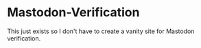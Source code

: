 # Mastodon-Verification
This just exists so I don't have to create a vanity site for Mastodon verification.
